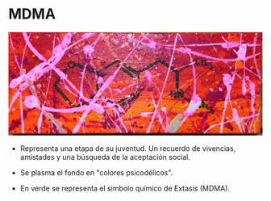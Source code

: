 # MDMA

![](./img/07/MDMA.jpg)

- Representa una etapa de su juventud. Un recuerdo de vivencias, amistades y una búsqueda de la aceptación social.

- Se plasma el fondo en "colores psicodélicos".

- En verde se representa el simbolo químico de Extasis (MDMA).




